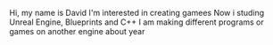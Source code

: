 Hi, my name is David
I'm interested in creating gamees
Now i studing Unreal Engine, Blueprints and C++
I am making different programs or games on another engine about year
